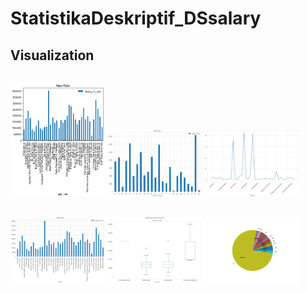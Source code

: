 # StatistikaDeskriptif_DSsalary
## Visualization

<p style="float: left">
    <img src="/Visualisasi/Nomor 1.png" width="30%" alt="Mean" />
    <img src="/Visualisasi/nomor 2.png" width="30%" alt="Mean 2" />
    <img src="/Visualisasi/nomor 3.png" width="30%" alt="Sum" />
</p>
<br>
<p style="float: left">
    <img src="/Visualisasi/Nomor 4.png" width="30%" alt="Mean 3" />
    <img src="/Visualisasi/nomor 5.png" width="30%" alt="Boxplot" />
    <img src="/Visualisasi/nomor 7.png" width="30%" alt="Pie Chart" />
</p>
